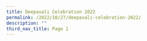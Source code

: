 ```yaml
---
title: Deepavali Celebration 2022
permalink: /2022/10/27/deepavali-celebration-2022/
description: ""
third_nav_title: Page 1
---
```

